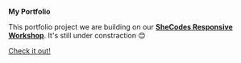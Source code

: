 **My Portfolio**

This portfolio project we are building on our [**SheCodes Responsive Workshop**](https://www.shecodes.io/). It's still under constraction 😊

[Check it out!](https://marynamarkova.github.io/Portfolio/)
